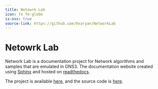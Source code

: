 ```yaml
---
title: Netowrk Lab
icon: fe fe-globe
is-oss: true
source-link: https://github.com/0xaryan/NetworkLab
---
```

# Netowrk Lab

Network Lab is a documentation project for Network algorithms and samples that are emulated in GNS3. The documentation website created using [Sphinx](http://sphinx-doc.org/) and hosted on [readthedocs](http://readthedocs.io).

The project is available [here](http://networklab.rtfd.io/), and the source code is [here](https://github.com/0xaryan/NetworkLab).